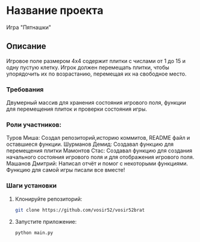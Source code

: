 # Название проекта

Игра "Пятнашки"

## Описание

Игровое поле размером 4x4 содержит плитки с числами от 1 до 15 и одну пустую клетку. Игрок должен перемещать плитки, чтобы упорядочить их по возрастанию, перемещая их на свободное место.

### Требования

Двумерный массив для хранения состояния игрового поля, функции для перемещения плиток и проверки состояния игры.

### Роли участников: 
Туров Миша: Создал репозиторий,историю коммитов, README файл и оставшиеся функции.
Шурманов Демид: Создавал функцию для перемещения плитки 
Мамонтов Стас: Создавал функцию для создания начального состояния игрового поля и для отображения игрового поля.
Машанов Дмитрий: Написал отчёт и помог с некоторыми функциями.
Функцию для самой игры писали все вместе!


### Шаги установки

1. Клонируйте репозиторий:
   ```bash
   git clone https://github.com/vosir52/vosir52brat
2. Запустите приложение:
   ```
   python main.py
